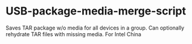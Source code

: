 # USB-package-media-merge-script
 Saves TAR package w/o media for all devices in a group. Can optionally rehydrate TAR files with missing media. For Intel China
